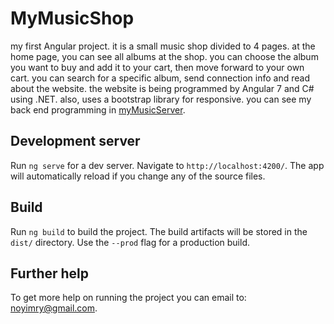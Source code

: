 # MyMusicShop

my first Angular project. it is a small music shop divided to 4 pages. at the home page, you can see all albums at the shop. you can choose the album you want to buy and add it to your cart, then move forward to your own cart. you can search for a specific album, send connection info and read about the website.
the website is being programmed by Angular 7 and C# using .NET. also, uses a bootstrap library for responsive.
you can see my back end programming in [myMusicServer](https://github.com/imryn/myStore-server). 

## Development server

Run `ng serve` for a dev server. Navigate to `http://localhost:4200/`. The app will automatically reload if you change any of the source files.

## Build

Run `ng build` to build the project. The build artifacts will be stored in the `dist/` directory. Use the `--prod` flag for a production build.

## Further help
To get more help on running the project you can email to: noyimry@gmail.com.
